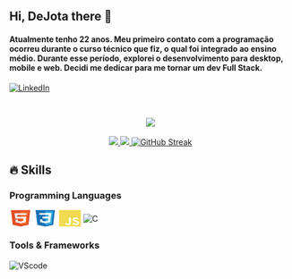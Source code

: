 ## Hi, DeJota there 👋



<h4>Atualmente tenho 22 anos. Meu primeiro contato com a programação ocorreu durante o curso técnico que fiz, o qual foi integrado ao ensino médio. Durante esse período, explorei o desenvolvimento para desktop, mobile e web. Decidi me dedicar para me tornar um dev Full Stack.</h4>

<!--[![Instagram](https://img.shields.io/badge/Instagram-E4405F?style=for-the-badge&logo=instagram&logoColor=white)](https://www.instagram.com/_odejota/)-->
[![LinkedIn](https://img.shields.io/badge/LinkedIn-0077B5?style=for-the-badge&logo=linkedin&logoColor=white)]([https://www.linkedin.com/in/djavan-oliveira-0852b0164/])

<br>
<p align="center">
  <img src="https://media1.tenor.com/m/gCH9wW1z6gQAAAAd/busy-work.gif" width="350">
</p>
<p align="center">
<a href="https://github.com/DeJotaJ">
  <img height="160em" src="https://github-readme-stats-eight-theta.vercel.app/api?username=dejotaj&show_icons=true&theme=tokyonight&include_all_commits=true&count_private=true"/>
  <img height="160em" src="https://github-readme-stats-eight-theta.vercel.app/api/top-langs/?username=dejotaj&layout=compact&langs_count=8&theme=tokyonight"/>
  <img src="https://github-readme-streak-stats.herokuapp.com/?user=DeJotaJ&theme=tokyonight&ring=0099DD&currStreakLabel=00FFFF&background=000000" alt="GitHub Streak"/>
  </a>
</p>
</p>

## 🔥 Skills
<!-- Skills: Programming Languages -->
  <div style="flex-basis: 48%;">
    <h3>Programming Languages</h3>
    <img align="center" alt="HTML" height="30" width="40" src="https://raw.githubusercontent.com/devicons/devicon/master/icons/html5/html5-original.svg">
    <img align="center" alt="CSS" height="30" width="40" src="https://raw.githubusercontent.com/devicons/devicon/master/icons/css3/css3-original.svg">
    <img align="center" alt="JS" height="30" width="40" src="https://raw.githubusercontent.com/devicons/devicon/master/icons/javascript/javascript-plain.svg">
    <!--img align="center" alt="Python" height="30" width="40" src="https://raw.githubusercontent.com/devicons/devicon/master/icons/python/python-original.svg"-->
    <img align="center" alt="C" height="30" width="40" src="https://cdn.jsdelivr.net/gh/devicons/devicon/icons/react/react-original.svg">
  </div>
  
  <!-- Skills: Tools & Frameworks -->
  <div style="flex-basis: 48%;">
    <h3>Tools & Frameworks</h3>
    <img align="center" alt="VScode" height="30" width="40" src="https://cdn.jsdelivr.net/gh/devicons/devicon/icons/vscode/vscode-original.svg">
    <!--img align="center" alt="AWS" height="30" width="40" src="https://cdn.jsdelivr.net/gh/devicons/devicon/icons/amazonwebservices/amazonwebservices-original.svg">
    <img align="center" alt="Jupyter" height="30" width="40" src="https://cdn.jsdelivr.net/gh/devicons/devicon/icons/jupyter/jupyter-original.svg">
    <img align="center" alt="Chris-AWS" height="30" width="40" src="https://cdn.jsdelivr.net/gh/devicons/devicon/icons/git/git-original.svg">
    <img align="center" alt="Bash" height="30" width="40" src="https://cdn.jsdelivr.net/gh/devicons/devicon/icons/bash/bash-original.svg"-->
  </div>
  
  <!-- Skills: Libraries>
  <div style="flex-basis: 48%;">
    <h3>Libraries</h3>
    <img align="center" alt="Numpy" height="30" width="40" src="https://cdn.jsdelivr.net/gh/devicons/devicon/icons/numpy/numpy-original.svg">
    <img align="center" alt="Pandas" src="https://raw.githubusercontent.com/devicons/devicon/2ae2a900d2f041da66e950e4d48052658d850630/icons/pandas/pandas-original.svg" alt="pandas" width="40" height="40"/>
    <img align="center" alt="Seaborn" src="https://seaborn.pydata.org/_images/logo-mark-lightbg.svg" alt="seaborn" width="40" height="40"/>
    <img align="center" alt="Scikit-learn" src="https://upload.wikimedia.org/wikipedia/commons/0/05/Scikit_learn_logo_small.svg" alt="scikit_learn" width="40" height="40"/>
  </div-->

<!--
**DeJotaJ/DeJotaJ** is a ✨ _special_ ✨ repository because its `README.md` (this file) appears on your GitHub profile.

Here are some ideas to get you started:

<picture>
  <source
    srcset="https://github-readme-stats.vercel.app/api?username=dejotaj&show_icons=true&theme=tokyonight"
    media="(prefers-color-scheme: dark)"
  />
  <source
    srcset="https://github-readme-stats.vercel.app/api?username=dejotaj&show_icons=true"
    media="(prefers-color-scheme: dark), (prefers-color-scheme: no-preference)"
  />
  <img src="https://github-readme-stats.vercel.app/api?username=dejotaj&show_icons=true" />
</picture>

- 🔭 I’m currently working on ...
- 👯 I’m looking to collaborate on ...
- 🤔 I’m looking for help with ...
- 💬 Ask me about ...
- 📫 How to reach me: ...
- 😄 Pronouns: ...
- ⚡ Fun fact: ...
-->
